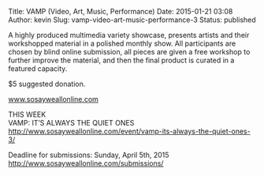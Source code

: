 Title: VAMP (Video, Art, Music, Performance)
Date: 2015-01-21 03:08
Author: kevin
Slug: vamp-video-art-music-performance-3
Status: published

A highly produced multimedia variety showcase, presents artists and their workshopped material in a polished monthly show. All participants are chosen by blind online submission, all pieces are given a free workshop to further improve the material, and then the final product is curated in a featured capacity.

\$5 suggested donation.

www.sosayweallonline.com

THIS WEEK  
VAMP: IT’S ALWAYS THE QUIET ONES  
http://www.sosayweallonline.com/event/vamp-its-always-the-quiet-ones-3/

Deadline for submissions: Sunday, April 5th, 2015  
http://www.sosayweallonline.com/submissions/
